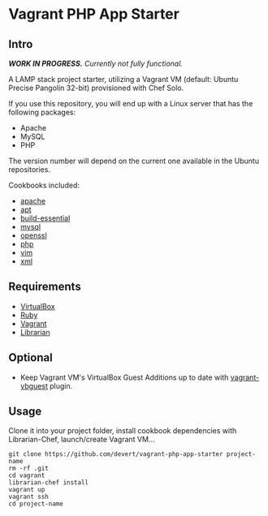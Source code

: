 # Vagrant PHP App Starter

## Intro

***WORK IN PROGRESS.*** *Currently not fully functional.*

A LAMP stack project starter, utilizing a Vagrant VM (default: Ubuntu Precise Pangolin 32-bit) provisioned with Chef Solo.

If you use this repository, you will end up with a Linux server that has the following packages:

* Apache
* MySQL
* PHP

The version number will depend on the current one available in the Ubuntu repositories.


Cookbooks included:

* [apache](https://github.com/opscode-cookbooks/apache2)
* [apt](https://github.com/opscode-cookbooks/apt)
* [build-essential](https://github.com/opscode-cookbooks/build-essential)
* [mysql](https://github.com/opscode-cookbooks/mysql)
* [openssl](https://github.com/opscode-cookbooks/openssl)
* [php](https://github.com/opscode-cookbooks/php)
* [vim](https://github.com/opscode-cookbooks/vim)
* [xml](https://github.com/opscode-cookbooks/xml)

## Requirements

* [VirtualBox](https://www.virtualbox.org/)
* [Ruby](http://www.ruby-lang.org/en/)
* [Vagrant](http://vagrantup.com/)
* [Librarian](https://github.com/applicationsonline/librarian)

## Optional

* Keep Vagrant VM's VirtualBox Guest Additions up to date with [vagrant-vbguest](https://github.com/dotless-de/vagrant-vbguest) plugin.

## Usage

Clone it into your project folder, install cookbook dependencies with Librarian-Chef, launch/create Vagrant VM...

    git clone https://github.com/devert/vagrant-php-app-starter project-name
    rm -rf .git
    cd vagrant
    librarian-chef install
    vagrant up
    vagrant ssh
    cd project-name


